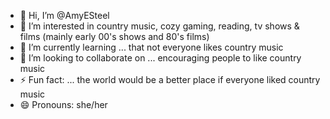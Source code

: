 - 👋 Hi, I’m @AmyESteel
- 👀 I’m interested in country music, cozy gaming, reading, tv shows & films (mainly early 00's shows and 80's films)
- 🌱 I’m currently learning ... that not everyone likes country music
- 💞️ I’m looking to collaborate on ... encouraging people to like country music
- ⚡ Fun fact: ... the world would be a better place if everyone liked country music
- 😄 Pronouns: she/her
<!---
AmyESteel/AmyESteel is a ✨ special ✨ repository because its `README.md` (this file) appears on your GitHub profile.
You can click the Preview link to take a look at your changes.
--->
